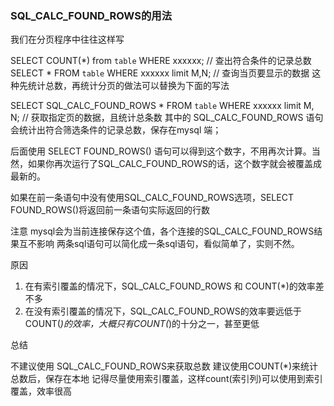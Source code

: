 ### SQL_CALC_FOUND_ROWS的用法

我们在分页程序中往往这样写

SELECT COUNT(*) from `table` WHERE xxxxxx;  // 查出符合条件的记录总数
SELECT * FROM `table` WHERE xxxxxx limit M,N; // 查询当页要显示的数据
这种先统计总数，再统计分页的做法可以替换为下面的写法

SELECT SQL_CALC_FOUND_ROWS * FROM `table` WHERE xxxxxx  limit M, N; // 获取指定页的数据，且统计总条数
其中的 SQL_CALC_FOUND_ROWS 语句会统计出符合筛选条件的记录总数，保存在mysql 端；

后面使用 SELECT FOUND_ROWS() 语句可以得到这个数字，不用再次计算。当然，如果你再次运行了SQL_CALC_FOUND_ROWS的话，这个数字就会被覆盖成最新的。

如果在前一条语句中没有使用SQL_CALC_FOUND_ROWS选项，SELECT FOUND_ROWS()将返回前一条语句实际返回的行数

注意
mysql会为当前连接保存这个值，各个连接的SQL_CALC_FOUND_ROWS结果互不影响
两条sql语句可以简化成一条sql语句，看似简单了，实则不然。

原因

1. 在有索引覆盖的情况下，SQL_CALC_FOUND_ROWS 和 COUNT(*)的效率差不多
2. 在没有索引覆盖的情况下，SQL_CALC_FOUND_ROWS的效率要远低于COUNT(*)的效率，大概只有COUNT(*)的十分之一，甚至更低

总结

不建议使用 SQL_CALC_FOUND_ROWS来获取总数
建议使用COUNT(*)来统计总数后，保存在本地
记得尽量使用索引覆盖，这样count(索引列)可以使用到索引覆盖，效率很高
